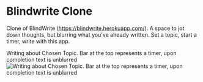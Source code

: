 # Blindwrite Clone
 Clone of BlindWrite (https://blindwrite.herokuapp.com/).
 A space to jot down thoughts, but blurring what you've already written. 
 Set a topic, start a timer, write with this app.
 
 Writing about Chosen Topic. Bar at the top represents a timer, upon completion text is unblurred
![Writing about Chosen Topic. Bar at the top represents a timer, upon completion text is unblurred](https://raw.githubusercontent.com/KoyaS/Blindwrite-Clone/master/blindWrite.png)
